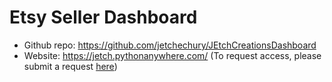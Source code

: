# Etsy Seller Dashboard

* Github repo: https://github.com/jetchechury/JEtchCreationsDashboard
* Website: https://jetch.pythonanywhere.com/ (To request access, please submit a request [here](https://forms.gle/j1SqeNd9YR2izGGm6))
